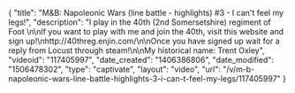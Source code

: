 {
    "title": "M&B: Napoleonic Wars (line battle - highlights) #3 - I can't feel my legs!",
    "description": "I play in the 40th (2nd Somersetshire) regiment of Foot \n\nIf you want to play with me and join the 40th, visit this website and sign up!\nhttp:\/\/40threg.enjin.com\/\n\nOnce you have signed up wait for a reply from Locust through steam!\n\nMy historical name:  Trent Oxley",
    "videoid": "117405997",
    "date_created": "1406386806",
    "date_modified": "1506478302",
    "type": "captivate",
    "layout": "video",
    "url": "\/v\/m-b-napoleonic-wars-line-battle-highlights-3-i-can-t-feel-my-legs\/117405997"
}